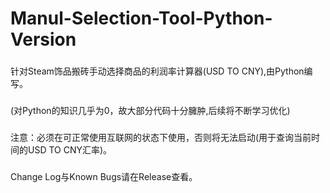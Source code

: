 # Manul-Selection-Tool-Python-Version
###
针对Steam饰品搬砖手动选择商品的利润率计算器(USD TO CNY),由Python编写。
###
(对Python的知识几乎为0，故大部分代码十分臃肿,后续将不断学习优化)
###
注意：必须在可正常使用互联网的状态下使用，否则将无法启动(用于查询当前时间的USD TO CNY汇率)。
###
Change Log与Known Bugs请在Release查看。
